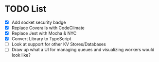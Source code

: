 # TODO List

-   [x] Add socket security badge
-   [x] Replace Coveralls with CodeClimate
-   [x] Replace Jest with Mocha & NYC
-   [x] Convert Library to TypeScript
-   [ ] Look at support for other KV Stores/Databases
-   [ ] Draw up what a UI for managing queues and visualizing workers would look like?
